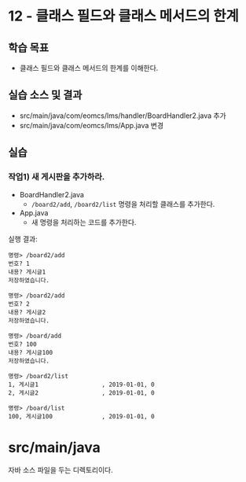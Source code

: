 # 12 - 클래스 필드와 클래스 메서드의 한계

## 학습 목표

- 클래스 필드와 클래스 메서드의 한계를 이해한다.

## 실습 소스 및 결과

- src/main/java/com/eomcs/lms/handler/BoardHandler2.java 추가
- src/main/java/com/eomcs/lms/App.java 변경

## 실습

### 작업1) 새 게시판을 추가하라.

- BoardHandler2.java
    - `/board2/add`, `/board2/list` 명령을 처리할 클래스를 추가한다.
- App.java
    - 새 명령을 처리하는 코드를 추가한다.

실행 결과:

```
명령> /board2/add
번호? 1
내용? 게시글1
저장하였습니다.

명령> /board2/add
번호? 2
내용? 게시글2
저장하였습니다.

명령> /board/add
번호? 100
내용? 게시글100
저장하였습니다.

명령> /board2/list
1, 게시글1                  , 2019-01-01, 0
2, 게시글2                  , 2019-01-01, 0

명령> /board/list
100, 게시글100              , 2019-01-01, 0
```
# src/main/java

자바 소스 파일을 두는 디렉토리이다.
